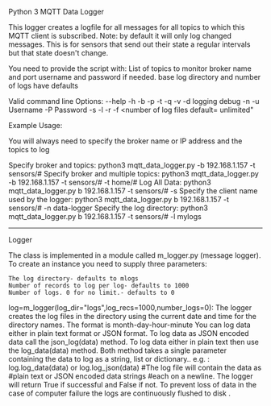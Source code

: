 Python 3 MQTT Data Logger

This logger creates a logfile for all messages for all topics to which this MQTT client
is subscribed.
Note: by default it will only log changed messages. This is for sensors 
that send out their state a regular intervals but that state doesn't change.

You need to provide the script with:
    List of topics to monitor
    broker name and port
    username and password if needed.
    base log directory and number of logs have defaults
    
Valid command line Options:
	--help <help>
	-h <broker> 
	-b <broker> 
	-p <port>
	-t <topic> 
	-q <QOS>
	-v <verbose>
	-d logging debug 
	-n <Client ID or Name>
	-u Username 
	-P Password
	-s <store all data>
	-l <log directory default= mlogs> 
	-r <number of records default=100>
	-f <number of log files default= unlimited"

Example Usage:

You will always need to specify the broker name or IP address and the topics to log

Specify broker and topics:     python3 mqtt_data_logger.py -b 192.168.1.157 -t sensors/#
Specify broker and multiple topics:    python3 mqtt_data_logger.py -b 192.168.1.157 -t sensors/# -t  home/#
Log All Data:    python3 mqtt_data_logger.py b 192.168.1.157 -t sensors/# -s 
Specify the client name used by the logger:    python3 mqtt_data_logger.py b 192.168.1.157 -t sensors/# -n data-logger
Specify the log directory:    python3 mqtt_data_logger.py b 192.168.1.157 -t sensors/# -l mylogs

---------
Logger

The class is implemented in a module called m_logger.py (message logger).
To create an instance you need to supply three parameters:

    The log directory- defaults to mlogs
    Number of records to log per log- defaults to 1000
    Number of logs. 0 for no limit.- defaults to 0

log=m_logger(log_dir="logs",log_recs=1000,number_logs=0):
The logger creates the log files in the directory using the current date and time for the directory names.
The format is month-day-hour-minute
You can log data either in plain text format or JSON format.
To log data as JSON encoded data call the json_log(data) method.
To log data either in plain text then use the log_data(data) method.
Both method takes a single parameter containing the data to log as a string, list or dictionary..
e.g. : log.log_data(data) or log.log_json(data)
#The log file will contain the data as 
#plain text or  JSON encoded data strings
#each on a newline.
The logger will return True if successful and False if not.
To prevent loss of data in the case of computer failure the logs are continuously flushed to disk .
 
